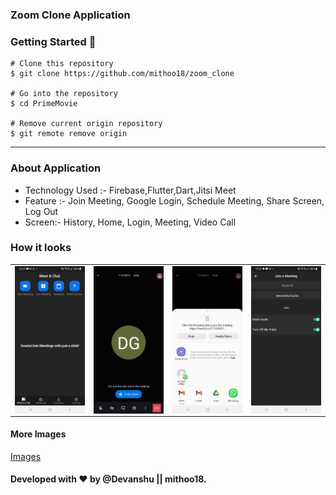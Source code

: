 ### Zoom Clone Application

### Getting Started 🚀

```
# Clone this repository
$ git clone https://github.com/mithoo18/zoom_clone

# Go into the repository
$ cd PrimeMovie

# Remove current origin repository
$ git remote remove origin
```

---


### About Application

- Technology Used :- Firebase,Flutter,Dart,Jitsi Meet
- Feature :- Join Meeting, Google Login, Schedule Meeting, Share Screen, Log Out
- Screen:- History, Home, Login, Meeting, Video Call


### How it looks 
<table>
<tr>
  <td><img align="left" src="https://github.com/mithoo18/zoom_clone/blob/master/gitImg/1.jpg" alt="Home Screen" /></td>

<td><img align="right" src="https://github.com/mithoo18/zoom_clone/blob/master/gitImg/2.jpg" alt="Kid Screen" /></td>
  <td><img align="left" src="https://github.com/mithoo18/zoom_clone/blob/master/gitImg/3.jpeg.jpg" alt="Movie Before Screen" /></td>

<td><img align="right" src="https://github.com/mithoo18/zoom_clone/blob/master/gitImg/4.jpg" alt="Movie Screen" /></td>
</tr>
</table>

#### More Images

<a href = "https://github.com/mithoo18/zoom_clone/tree/master/gitImg">Images</a>

#### Developed with ❤ by @Devanshu || mithoo18.

